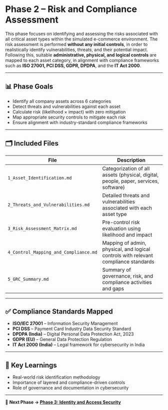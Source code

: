 # Phase 2 – Risk and Compliance Assessment

This phase focuses on identifying and assessing the risks associated with all critical asset types within the simulated e-commerce environment. The risk assessment is performed **without any initial controls**, in order to realistically identify vulnerabilities, threats, and their potential impact. Following this, suitable **administrative, physical, and logical controls** are mapped to each asset category, in alignment with compliance frameworks such as **ISO 27001, PCI DSS, GDPR, DPDPA**, and the **IT Act 2000**.

---

## 📊 Phase Goals

- Identify all company assets across 6 categories
- Detect threats and vulnerabilities against each asset
- Calculate risk (likelihood × impact) with zero mitigation
- Map appropriate security controls to mitigate each risk
- Ensure alignment with industry-standard compliance frameworks

---

## 🗂️ Included Files

| File | Description |
|------|-------------|
| `1_Asset_Identification.md` | Categorization of all assets (physical, digital, people, paper, services, software) |
| `2_Threats_and_Vulnerabilities.md` | Detailed threats and vulnerabilities associated with each asset type |
| `3_Risk_Assessment_Matrix.md` | Pre-control risk evaluation using likelihood and impact |
| `4_Control_Mapping_and_Compliance.md` | Mapping of admin, physical, and logical controls with relevant compliance standards |
| `5_GRC_Summary.md` | Summary of governance, risk, and compliance activities and gaps |

---

## ✅ Compliance Standards Mapped

- **ISO/IEC 27001** – Information Security Management
- **PCI DSS** – Payment Card Industry Data Security Standard
- **DPDPA (India)** – Digital Personal Data Protection Act, 2023
- **GDPR (EU)** – General Data Protection Regulation
- **IT Act 2000 (India)** – Legal framework for cybersecurity in India

---

## 🧠 Key Learnings

- Real-world risk identification methodology
- Importance of layered and compliance-driven controls
- Role of governance and documentation in cybersecurity

---

🔁 **Next Phase → [Phase 3: Identity and Access Security](../Phase%203%20-%20Identity%20and%20Access%20Security)**  
